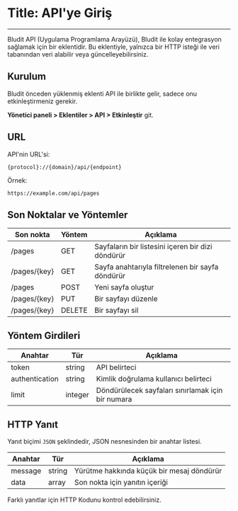# Title: API'ye Giriş
<!-- Position: 1 -->
---
Bludit API (Uygulama Programlama Arayüzü), Bludit ile kolay entegrasyon sağlamak için bir eklentidir. Bu eklentiyle, yalnızca bir HTTP isteği ile veri tabanından veri alabilir veya güncelleyebilirsiniz.

<h2 id="installation">Kurulum</h2>
Bludit önceden yüklenmiş eklenti API ile birlikte gelir, sadece onu etkinleştirmeniz gerekir.

**Yönetici paneli > Eklentiler > API > Etkinleştir** git.

<h2 id="url">URL</h2>
API'nin URL'si:

```
{protocol}://{domain}/api/{endpoint}
````

Örnek:

```
https://example.com/api/pages
```

<h2 id="endpoints">Son Noktalar ve Yöntemler</h2>

Son nokta		  | Yöntem 	| Açıklama
--------------|---------|-----------------------------------------------|
/pages 			  | GET 		| Sayfaların bir listesini içeren bir dizi döndürür		|
/pages/{key}	| GET		  | Sayfa anahtarıyla filtrelenen bir sayfa döndürür	|
/pages			  | POST		| Yeni sayfa oluştur				|
/pages/{key}  | PUT		  | Bir sayfayı düzenle			|
/pages/{key}  | DELETE	| Bir sayfayı sil				|

<h2 id="inputs">Yöntem Girdileri</h2>

Anahtar         | Tür 		| Açıklama
----------------|---------|-----------------------------------------------|
token 		      | string 	| API belirteci					|
authentication	| string	| Kimlik doğrulama kullanıcı belirteci		|
limit		        | integer	| Döndürülecek sayfaları sınırlamak için bir numara  		|

<h2 id="http-response">HTTP Yanıt</h2>

Yanıt biçimi `JSON` şeklindedir, JSON nesnesinden bir anahtar listesi.

| Anahtar	| Tür 		| Açıklama 					|
----------|---------|-----------------------------------------------|
| message	| string	| Yürütme hakkında küçük bir mesaj döndürür	|
| data 		| array		| Son nokta için yanıtın içeriği	|

Farklı yanıtlar için HTTP Kodunu kontrol edebilirsiniz.
